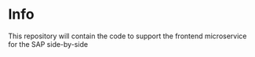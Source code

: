 # Info

This repository will contain the code to support the frontend microservice for the SAP side-by-side


